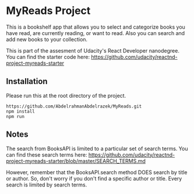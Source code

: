 # MyReads Project

This is a bookshelf app that allows you to select and categorize books you have read, are currently reading, or want to read. Also you can search and add new books to your collection.

This is part of the assesment of Udacity's React Developer nanodegree.
You can find the starter code here: https://github.com/udacity/reactnd-project-myreads-starter

## Installation

Please run this at the root directory of the project.
```
https://github.com/AbdelrahmanAbdelrazek/MyReads.git
npm install
npm run
```

## Notes

The search from BooksAPI is limited to a particular set of search terms. You can find these search terms here:
https://github.com/udacity/reactnd-project-myreads-starter/blob/master/SEARCH_TERMS.md

However, remember that the BooksAPI.search method DOES search by title or author. So, don't worry if you don't find a specific author or title. Every search is limited by search terms.
